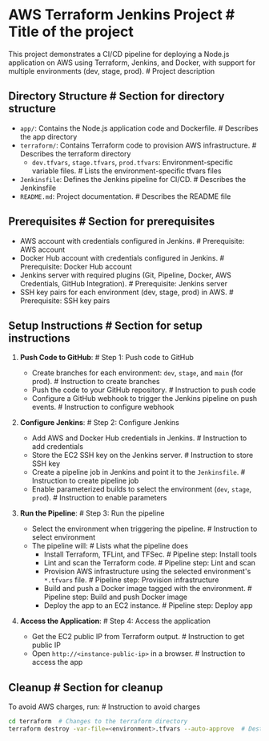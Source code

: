 # AWS Terraform Jenkins Project  # Title of the project

This project demonstrates a CI/CD pipeline for deploying a Node.js application on AWS using Terraform, Jenkins, and Docker, with support for multiple environments (dev, stage, prod).  # Project description

## Directory Structure  # Section for directory structure
- `app/`: Contains the Node.js application code and Dockerfile.  # Describes the app directory
- `terraform/`: Contains Terraform code to provision AWS infrastructure.  # Describes the terraform directory
  - `dev.tfvars`, `stage.tfvars`, `prod.tfvars`: Environment-specific variable files.  # Lists the environment-specific tfvars files
- `Jenkinsfile`: Defines the Jenkins pipeline for CI/CD.  # Describes the Jenkinsfile
- `README.md`: Project documentation.  # Describes the README file

## Prerequisites  # Section for prerequisites
- AWS account with credentials configured in Jenkins.  # Prerequisite: AWS account
- Docker Hub account with credentials configured in Jenkins.  # Prerequisite: Docker Hub account
- Jenkins server with required plugins (Git, Pipeline, Docker, AWS Credentials, GitHub Integration).  # Prerequisite: Jenkins server
- SSH key pairs for each environment (dev, stage, prod) in AWS.  # Prerequisite: SSH key pairs

## Setup Instructions  # Section for setup instructions
1. **Push Code to GitHub**:  # Step 1: Push code to GitHub
   - Create branches for each environment: `dev`, `stage`, and `main` (for prod).  # Instruction to create branches
   - Push the code to your GitHub repository.  # Instruction to push code
   - Configure a GitHub webhook to trigger the Jenkins pipeline on push events.  # Instruction to configure webhook

2. **Configure Jenkins**:  # Step 2: Configure Jenkins
   - Add AWS and Docker Hub credentials in Jenkins.  # Instruction to add credentials
   - Store the EC2 SSH key on the Jenkins server.  # Instruction to store SSH key
   - Create a pipeline job in Jenkins and point it to the `Jenkinsfile`.  # Instruction to create pipeline job
   - Enable parameterized builds to select the environment (`dev`, `stage`, `prod`).  # Instruction to enable parameters

3. **Run the Pipeline**:  # Step 3: Run the pipeline
   - Select the environment when triggering the pipeline.  # Instruction to select environment
   - The pipeline will:  # Lists what the pipeline does
     - Install Terraform, TFLint, and TFSec.  # Pipeline step: Install tools
     - Lint and scan the Terraform code.  # Pipeline step: Lint and scan
     - Provision AWS infrastructure using the selected environment's `*.tfvars` file.  # Pipeline step: Provision infrastructure
     - Build and push a Docker image tagged with the environment.  # Pipeline step: Build and push Docker image
     - Deploy the app to an EC2 instance.  # Pipeline step: Deploy app

4. **Access the Application**:  # Step 4: Access the application
   - Get the EC2 public IP from Terraform output.  # Instruction to get public IP
   - Open `http://<instance-public-ip>` in a browser.  # Instruction to access the app

## Cleanup  # Section for cleanup
To avoid AWS charges, run:  # Instruction to avoid charges
```bash
cd terraform  # Changes to the terraform directory
terraform destroy -var-file=<environment>.tfvars --auto-approve  # Destroys the infrastructure for the specified environment